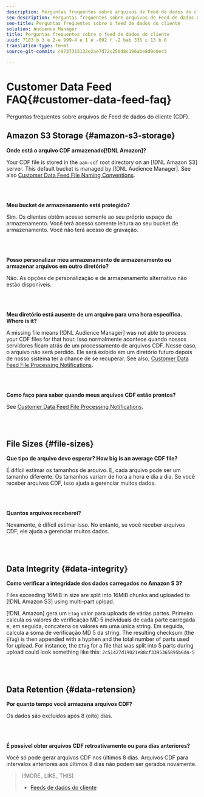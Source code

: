 ```yaml
---
description: Perguntas frequentes sobre arquivos de Feed de dados do cliente (CDF).
seo-description: Perguntas frequentes sobre arquivos de Feed de dados do cliente (CDF).
seo-title: Perguntas frequentes sobre o feed de dados do cliente
solution: Audience Manager
title: Perguntas frequentes sobre o feed de dados do cliente
uuid: 7183 b 3 e 2-e 999-4 e 1 e -892 f -2 bab 335 c 13 b 6
translation-type: tm+mt
source-git-commit: c9737315132e2ae7d72c250d8c196abe8d9e0e43

---
```



# Customer Data Feed FAQ{#customer-data-feed-faq}

Perguntas frequentes sobre arquivos de Feed de dados do cliente (CDF).

## Amazon S3 Storage {#amazon-s3-storage}

**Onde está o arquivo CDF armazenado[!DNL Amazon]?**

Your CDF file is stored in the `aam-cdf` root directory on an [!DNL Amazon S3] server. This default bucket is managed by [!DNL Audience Manager]. See also [Customer Data Feed File Naming Conventions](../features/cdf-files.md#cdf-naming-conventions).

<br> 

**Meu bucket de armazenamento está protegido?**

Sim. Os clientes obtêm acesso somente ao seu próprio espaço de armazenamento. Você terá acesso somente leitura ao seu bucket de armazenamento. Você não terá acesso de gravação.

<br> 

**Posso personalizar meu armazenamento de armazenamento ou armazenar arquivos em outro diretório?**

Não. As opções de personalização e de armazenamento alternativo não estão disponíveis.

<br> 

**Meu diretório está ausente de um arquivo para uma hora específica. Where is it?**

A missing file means [!DNL Audience Manager] was not able to process your CDF files for that hour. Isso normalmente acontece quando nossos servidores ficam atrás de um processamento de arquivos CDF. Nesse caso, o arquivo não será perdido. Ele será exibido em um diretório futuro depois de nosso sistema ter a chance de se recuperar. See also, [Customer Data Feed File Processing Notifications](../features/cdf-files.md#cdf-file-processing-notifications).

<br> 

**Como faço para saber quando meus arquivos CDF estão prontos?**

See [Customer Data Feed File Processing Notifications](../features/cdf-files.md#cdf-file-processing-notifications).

<br> 

## File Sizes {#file-sizes}

**Que tipo de arquivo devo esperar? How big is an average CDF file?**

É difícil estimar os tamanhos de arquivo. E, cada arquivo pode ser um tamanho diferente. Os tamanhos variam de hora a hora e dia a dia. Se você receber arquivos CDF, isso ajuda a gerenciar muitos dados.

<br> 

**Quantos arquivos receberei?**

Novamente, é difícil estimar isso. No entanto, se você receber arquivos CDF, ele ajuda a gerenciar muitos dados.

<br> 

## Data Integrity {#data-integrity}

**Como verificar a integridade dos dados carregados no Amazon S 3?**

Files exceeding 16MiB in size are split into 16MiB chunks and uploaded to [!DNL Amazon S3] using multi-part upload.

[!DNL Amazon] gera um `ETag` valor para uploads de várias partes. Primeiro calcula os valores de verificação MD 5 individuais de cada parte carregada e, em seguida, concatena os valores em uma única string. Em seguida, calcula a soma de verificação MD 5 da string. The resulting checksum (the `ETag`) is then appended with a hyphen and the total number of parts used for upload. For instance, the `ETag` for a file that was split into 5 parts during upload could look something like this: `2c51427d19021e88cf3395365895b6d4-5`

<br> 

## Data Retention {#data-retension}

**Por quanto tempo você armazena arquivos CDF?**

Os dados são excluídos após 8 (oito) dias.

<br> 

**É possível obter arquivos CDF retroativamente ou para dias anteriores?**

Você só pode gerar arquivos CDF nos últimos 8 dias. Arquivos CDF para intervalos anteriores aos últimos 8 dias não podem ser gerados novamente.

>[!MORE_ LIKE_ THIS]
>
>* [Feeds de dados do cliente](../features/cdf-files.md)


